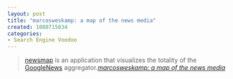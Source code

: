 ```yaml
--- 
layout: post
title: "marcosweskamp: a map of the news media"
created: 1080715834
categories: 
- Search Engine Voodoo
---
```

<blockquote>
<a href="http://marumushi.com/apps/newsmap"><img src="http://marcosweskamp.com/blog/img/newsmap_blog.png" alt="" border="0"></a><br/>
<a href="http://marumushi.com/apps/newsmap">newsmap</a> is an application that visualizes the totality of the <a href="http://news.google.com/">GoogleNews</a> aggregator.<cite><a href="http://www.marcosweskamp.com/blog/archives/000087.html">marcosweskamp: a map of the news media</a></cite></blockquote>

